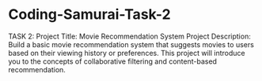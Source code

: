 # Coding-Samurai-Task-2
TASK 2: Project Title: Movie Recommendation System  Project Description: Build a basic movie recommendation system that suggests movies to users based on their viewing history or preferences. This project will introduce you to the concepts of collaborative filtering and content-based recommendation.
